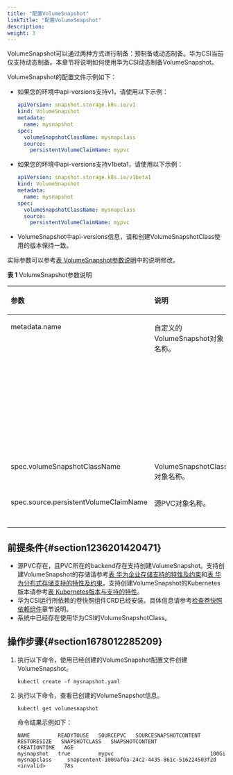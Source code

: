 ```yaml
---
title: "配置VolumeSnapshot"
linkTitle: "配置VolumeSnapshot"
description: 
weight: 3
---
```


VolumeSnapshot可以通过两种方式进行制备：预制备或动态制备。华为CSI当前仅支持动态制备。本章节将说明如何使用华为CSI动态制备VolumeSnapshot。

VolumeSnapshot的配置文件示例如下：

-   如果您的环境中api-versions支持v1，请使用以下示例：

    ```yaml
    apiVersion: snapshot.storage.k8s.io/v1
    kind: VolumeSnapshot
    metadata:
      name: mysnapshot
    spec:
      volumeSnapshotClassName: mysnapclass
      source:
        persistentVolumeClaimName: mypvc
    ```

-   如果您的环境中api-versions支持v1beta1，请使用以下示例：

    ```yaml
    apiVersion: snapshot.storage.k8s.io/v1beta1
    kind: VolumeSnapshot
    metadata:
      name: mysnapshot
    spec:
      volumeSnapshotClassName: mysnapclass
      source:
        persistentVolumeClaimName: mypvc
    ```

-   VolumeSnapshot中api-versions信息，请和创建VolumeSnapshotClass使用的版本保持一致。

实际参数可以参考[表 VolumeSnapshot参数说明](#zh-cn_topic_0254162579_table14111735169)中的说明修改。

**表 1**  VolumeSnapshot参数说明

<a name="zh-cn_topic_0254162579_table14111735169"></a>
<table><thead align="left"><tr id="zh-cn_topic_0254162579_row74136313166"><th class="cellrowborder" valign="top" width="31.75%" id="mcps1.2.4.1.1"><p id="zh-cn_topic_0254162579_p741313171613"><a name="zh-cn_topic_0254162579_p741313171613"></a><a name="zh-cn_topic_0254162579_p741313171613"></a>参数</p>
</th>
<th class="cellrowborder" valign="top" width="26.229999999999997%" id="mcps1.2.4.1.2"><p id="zh-cn_topic_0254162579_p6416123101617"><a name="zh-cn_topic_0254162579_p6416123101617"></a><a name="zh-cn_topic_0254162579_p6416123101617"></a>说明</p>
</th>
<th class="cellrowborder" valign="top" width="42.02%" id="mcps1.2.4.1.3"><p id="zh-cn_topic_0254162579_p82453211342"><a name="zh-cn_topic_0254162579_p82453211342"></a><a name="zh-cn_topic_0254162579_p82453211342"></a>备注</p>
</th>
</tr>
</thead>
<tbody><tr id="zh-cn_topic_0254162579_row1328513213318"><td class="cellrowborder" valign="top" width="31.75%" headers="mcps1.2.4.1.1 "><p id="zh-cn_topic_0254162579_p1428717212036"><a name="zh-cn_topic_0254162579_p1428717212036"></a><a name="zh-cn_topic_0254162579_p1428717212036"></a>metadata.name</p>
</td>
<td class="cellrowborder" valign="top" width="26.229999999999997%" headers="mcps1.2.4.1.2 "><p id="zh-cn_topic_0254162579_p19287172112316"><a name="zh-cn_topic_0254162579_p19287172112316"></a><a name="zh-cn_topic_0254162579_p19287172112316"></a>自定义的<span>VolumeSnapshot</span>对象名称。</p>
</td>
<td class="cellrowborder" valign="top" width="42.02%" headers="mcps1.2.4.1.3 "><p id="zh-cn_topic_0254162579_p179301591191"><a name="zh-cn_topic_0254162579_p179301591191"></a><a name="zh-cn_topic_0254162579_p179301591191"></a>以Kubernetes v1.22.1为例，支持数字、小写字母、中划线（-）和点（.）的组合，并且必须以字母数字字符开头和结尾。</p>
</td>
</tr>
<tr id="zh-cn_topic_0254162579_row94166341618"><td class="cellrowborder" valign="top" width="31.75%" headers="mcps1.2.4.1.1 "><p id="zh-cn_topic_0254162579_p1241612311619"><a name="zh-cn_topic_0254162579_p1241612311619"></a><a name="zh-cn_topic_0254162579_p1241612311619"></a>spec.volumeSnapshotClassName</p>
</td>
<td class="cellrowborder" valign="top" width="26.229999999999997%" headers="mcps1.2.4.1.2 "><p id="zh-cn_topic_0254162579_p198887586399"><a name="zh-cn_topic_0254162579_p198887586399"></a><a name="zh-cn_topic_0254162579_p198887586399"></a>VolumeSnapshotClass对象名称。</p>
</td>
<td class="cellrowborder" valign="top" width="42.02%" headers="mcps1.2.4.1.3 "><p id="zh-cn_topic_0254162579_p17304111921116"><a name="zh-cn_topic_0254162579_p17304111921116"></a><a name="zh-cn_topic_0254162579_p17304111921116"></a>--</p>
</td>
</tr>
<tr id="zh-cn_topic_0254162579_row1241623171612"><td class="cellrowborder" valign="top" width="31.75%" headers="mcps1.2.4.1.1 "><p id="zh-cn_topic_0254162579_p11416143151617"><a name="zh-cn_topic_0254162579_p11416143151617"></a><a name="zh-cn_topic_0254162579_p11416143151617"></a>spec.source.persistentVolumeClaimName</p>
</td>
<td class="cellrowborder" valign="top" width="26.229999999999997%" headers="mcps1.2.4.1.2 "><p id="zh-cn_topic_0254162579_p174161381612"><a name="zh-cn_topic_0254162579_p174161381612"></a><a name="zh-cn_topic_0254162579_p174161381612"></a>源PVC对象名称。</p>
</td>
<td class="cellrowborder" valign="top" width="42.02%" headers="mcps1.2.4.1.3 "><p id="zh-cn_topic_0254162579_p1324203293410"><a name="zh-cn_topic_0254162579_p1324203293410"></a><a name="zh-cn_topic_0254162579_p1324203293410"></a>快照源PVC对应的名称</p>
</td>
</tr>
</tbody>
</table>

## 前提条件{#section1236201420471}

-   源PVC存在，且PVC所在的backend存在支持创建VolumeSnapshot。支持创建VolumeSnapshot的存储请参考[表 华为企业存储支持的特性及约束](/docs/兼容性和特性/华为企业存储兼容性#table14995183994515)和[表 华为分布式存储支持的特性及约束](/docs/兼容性和特性/华为分布式存储兼容性#table175022559255)，支持创建VolumeSnapshot的Kubernetes版本请参考[表 Kubernetes版本与支持的特性](/docs/兼容性和特性/Kubernetes特性矩阵#table134589135522)。
-   华为CSI运行所依赖的卷快照组件CRD已经安装。具体信息请参考[检查卷快照依赖组件](/docs/安装部署/安装前准备/检查卷快照依赖组件)章节说明。
-   系统中已经存在使用华为CSI的VolumeSnapshotClass。

## 操作步骤{#section1678012285209}

1.  执行以下命令，使用已经创建的VolumeSnapshot配置文件创建VolumeSnapshot。

    ```
    kubectl create -f mysnapshot.yaml
    ```

2.  执行以下命令，查看已创建的VolumeSnapshot信息。

    ```
    kubectl get volumesnapshot
    ```

    命令结果示例如下：

    ```
    NAME         READYTOUSE   SOURCEPVC   SOURCESNAPSHOTCONTENT   RESTORESIZE   SNAPSHOTCLASS   SNAPSHOTCONTENT                                    CREATIONTIME   AGE
    mysnapshot   true         mypvc                               100Gi         mysnapclass     snapcontent-1009af0a-24c2-4435-861c-516224503f2d   <invalid>      78s
    ```

